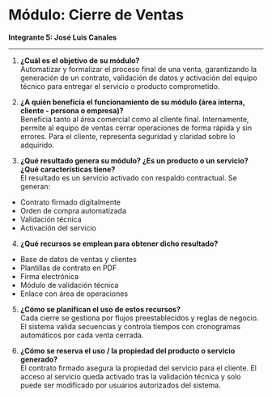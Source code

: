 # Módulo: Cierre de Ventas
**Integrante 5: José Luis Canales**

---

1. **¿Cuál es el objetivo de su módulo?**  
Automatizar y formalizar el proceso final de una venta, garantizando la generación de un contrato, validación de datos y activación del equipo técnico para entregar el servicio o producto comprometido.

2. **¿A quién beneficia el funcionamiento de su módulo (área interna, cliente - persona o empresa)?**  
Beneficia tanto al área comercial como al cliente final. Internamente, permite al equipo de ventas cerrar operaciones de forma rápida y sin errores. Para el cliente, representa seguridad y claridad sobre lo adquirido.

3. **¿Qué resultado genera su módulo? ¿Es un producto o un servicio? ¿Qué características tiene?**  
El resultado es un servicio activado con respaldo contractual. Se generan:  
- Contrato firmado digitalmente  
- Orden de compra automatizada  
- Validación técnica  
- Activación del servicio

4. **¿Qué recursos se emplean para obtener dicho resultado?**  
- Base de datos de ventas y clientes  
- Plantillas de contrato en PDF  
- Firma electrónica  
- Módulo de validación técnica  
- Enlace con área de operaciones

5. **¿Cómo se planifican el uso de estos recursos?**  
Cada cierre se gestiona por flujos preestablecidos y reglas de negocio. El sistema valida secuencias y controla tiempos con cronogramas automáticos por cada venta cerrada.

6. **¿Cómo se reserva el uso / la propiedad del producto o servicio generado?**  
El contrato firmado asegura la propiedad del servicio para el cliente. El acceso al servicio queda activado tras la validación técnica y solo puede ser modificado por usuarios autorizados del sistema.
